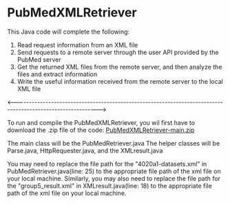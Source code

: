 # PubMedXMLRetriever
 This Java code will complete the following:
  1. Read request information from an XML file
  2. Send requests to a remote server through the user API provided by the PubMed server
  3. Get the returned XML files from the remote server, and then analyze the files and extract information
  4. Write the useful information received from the remote server to the local XML file
  
  
<------------------------------------------------------------------------------------------------------------>

To run and compile the PubMedXMLRetriever, you wil first have to download the .zip file of the code:
[PubMedXMLRetriever-main.zip](https://github.com/cooksies/PubMedXMLRetriever/files/10691591/PubMedXMLRetriever-main.zip)

The main class will be the PubMedRetriever.java
The helper classes will be Parse.java, HttpRequester.java, and the XMLresult.java

You may need to replace the file path for the "4020a1-datasets.xml" in PubMedRetriever.java(line: 25) to the
appropriate file path of the xml file on your local machine.
Similarly, you may also need to replace the file path for the "group5_result.xml" in XMLresult.java(line: 18) to the
appropriate file path of the xml file on your local machine.
